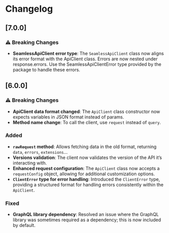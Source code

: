 # Changelog

## [7.0.0]

### ⚠️ Breaking Changes

- **SeamlessApiClient error type**: The `SeamlessApiClient` class now aligns its error format with the ApiClient class. Errors are now nested under response.errors. Use the SeamlessApiClientError type provided by the package to handle these errors.

## [6.0.0]

### ⚠️ Breaking Changes

- **ApiClient data format changed**: The `ApiClient` class constructor now expects variables in JSON format instead of params.
- **Method name change**: To call the client, use `request` instead of `query`.

### Added

- **`rawRequest` method**: Allows fetching data in the old format, returning `data`, `errors`, `extensions`...
- **Versions validation**: The client now validates the version of the API it’s interacting with.
- **Enhanced request configuration**: The `ApiClient` class now accepts a `requestConfig` object, allowing for additional customization options.
- **`ClientError` type for error handling**: Introduced the `ClientError` type, providing a structured format for handling errors consistently within the `ApiClient`.

### Fixed

- **GraphQL library dependency**: Resolved an issue where the GraphQL library was sometimes required as a dependency; this is now included by default.
